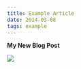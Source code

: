 ```yaml
---
title: Example Article
date: 2014-03-08
tags: example
---
```


**My New Blog Post**

<div class="image">
  <img src="http://upload.wikimedia.org/wikipedia/commons/2/22/Turkish_Van_Cat.jpg">
</div>
